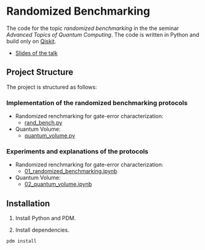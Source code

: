 # Randomized Benchmarking

The code for the topic *randomized benchmarking* in the the seminar *Advanced Topics of Quantum Computing*. 
The code is written in Python and build only on [Qiskit](https://www.ibm.com/quantum/qiskit).

- [Slides of the talk](./slides.pdf)

## Project Structure

The project is structured as follows:

### Implementation of the randomized benchmarking protocols

- Randomized renchmarking for gate-error characterization:
    - [rand_bench.py](rb/rand_bench.py)
- Quantum Volume:
    - [quantum_volume.py](rb/quantum_volume.py)

### Experiments and explanations of the protocols
- Randomized renchmarking for gate-error characterization:
    - [01_randomized_benchmarking.ipynb](01_randomized_benchmarking.ipynb)
- Quantum Volume:
    - [02_quantum_volume.ipynb](02_quantum_volume.ipynb)



## Installation

1. Install Python and PDM.

2. Install dependencies.

```bash
pdm install
```
